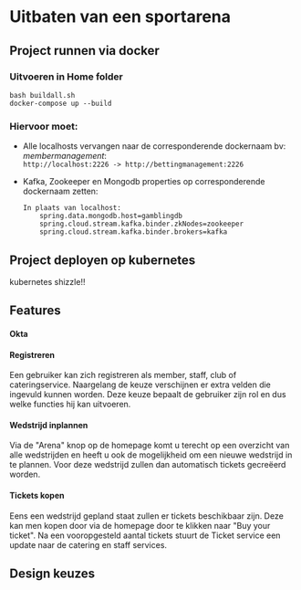 # Uitbaten van een sportarena 
## Project runnen via docker  
  
### Uitvoeren in Home folder  
```  
bash buildall.sh  
docker-compose up --build  
```  


  
### Hiervoor moet:  
- Alle localhosts vervangen naar de corresponderende dockernaam bv: _membermanagement_:  
    `http://localhost:2226 -> http://bettingmanagement:2226`  
  
- Kafka, Zookeeper en Mongodb properties op corresponderende dockernaam zetten:  
    ```  
    In plaats van localhost:  
        spring.data.mongodb.host=gamblingdb  
        spring.cloud.stream.kafka.binder.zkNodes=zookeeper  
        spring.cloud.stream.kafka.binder.brokers=kafka  
    ``` 
##  Project deployen op kubernetes
kubernetes shizzle!!

## **Features**

 #### Okta

 #### Registreren
 Een gebruiker kan zich registreren als member, staff, club of cateringservice. Naargelang de keuze verschijnen er extra velden die ingevuld kunnen worden. Deze keuze bepaalt de gebruiker zijn rol en dus welke functies hij kan uitvoeren.


#### Wedstrijd inplannen
Via de "Arena" knop op de homepage komt u terecht op een overzicht van alle wedstrijden en heeft u ook de mogelijkheid om een nieuwe wedstrijd in te plannen. Voor deze wedstrijd zullen dan automatisch tickets gecreëerd worden.

#### Tickets kopen
Eens een wedstrijd gepland staat zullen er tickets beschikbaar zijn. Deze kan men kopen door via de homepage door te klikken naar "Buy your ticket".
Na een vooropgesteld aantal tickets stuurt de Ticket service een update naar de catering en staff services.
 
## **Design keuzes**
